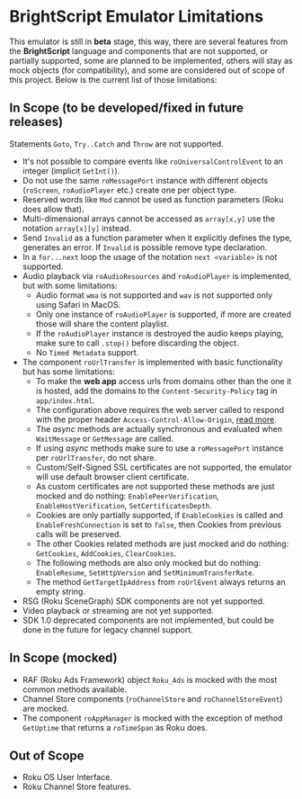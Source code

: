# BrightScript Emulator Limitations

This emulator is still in **beta** stage, this way, there are several features from the **BrightScript** language and components that are not supported, or partially supported, some are planned to be implemented, others will stay as mock objects (for compatibility), and some are considered out of scope of this project. Below is the current list of those limitations:

## In Scope (to be developed/fixed in future releases)

Statements `Goto`, `Try..Catch` and `Throw` are not supported.

* It's not possible to compare events like `roUniversalControlEvent` to an integer (implicit `GetInt()`).
* Do not use the same `roMessagePort` instance with different objects (`roScreen`, `roAudioPlayer` etc.) create one per object type.
* Reserved words like `Mod` cannot be used as function parameters (Roku does allow that).
* Multi-dimensional arrays cannot be accessed as `array[x,y]` use the notation `array[x][y]` instead.
* Send `Invalid` as a function parameter when it explicitly defines the type, generates an error. If `Invalid` is possible remove type declaration.
* In a `for...next` loop the usage of the notation `next <variable>` is not supported.
* Audio playback via `roAudioResources` and `roAudioPlayer` is implemented, but with some limitations:
  * Audio format `wma` is not supported and `wav` is not supported only using Safari in MacOS.
  * Only one instance of `roAudioPlayer` is supported, if more are created those will share the content playlist.
  * If the `roAudioPlayer` instance is destroyed the audio keeps playing, make sure to call `.stop()` before discarding the object.
  * No `Timed Metadata` support.
* The component `roUrlTransfer` is implemented with basic functionality but has some limitations:
  * To make the **web app** access urls from domains other than the one it is hosted, add the domains to the `Content-Security-Policy` tag in `app/index.html`.
  * The configuration above requires the web server called to respond with the proper header `Access-Control-Allow-Origin`, [read more](https://developer.mozilla.org/en-US/docs/Web/HTTP/CSP).
  * The _async_ methods are actually synchronous and evaluated when `WaitMessage` or `GetMessage` are called.
  * If using _async_ methods make sure to use a `roMessagePort` instance per `roUrlTransfer`, do not share.
  * Custom/Self-Signed SSL certificates are not supported, the emulator will use default browser client certificate.
  * As custom certificates are not supported these methods are just mocked and do nothing: `EnablePeerVerification`, `EnableHostVerification`, `SetCertificatesDepth`.
  * Cookies are only partially supported, if `EnableCookies` is called and `EnableFreshConnection` is set to `false`, then Cookies from previous calls will be preserved.
  * The other Cookies related methods are just mocked and do nothing: `GetCookies`, `AddCookies`, `ClearCookies`.
  * The following methods are also only mocked but do nothing: `EnableResume`, `SetHttpVersion` and `SetMinimumTransferRate`.
  * The method `GetTargetIpAddress` from `roUrlEvent` always returns an empty string.
* RSG (Roku SceneGraph) SDK components are not yet supported.
* Video playback or streaming are not yet supported.
* SDK 1.0 deprecated components are not implemented, but could be done in the future for legacy channel support.

## In Scope (mocked)

* RAF (Roku Ads Framework) object `Roku_Ads` is mocked with the most common methods available.
* Channel Store components (`roChannelStore` and `roChannelStoreEvent`) are mocked.
* The component `roAppManager` is mocked with the exception of method `GetUptime` that returns a `roTimeSpan` as Roku does.

## Out of Scope

* Roku OS User Interface.
* Roku Channel Store features.
